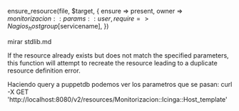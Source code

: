 ensure_resource(file, $target, {
  ensure => present,
  owner => $monitorizacion::params::user,
  require => Nagios_hostgroup[$servicename],
})

mirar stdlib.md


If the resource already exists but does not match the specified parameters, this function will attempt to recreate the resource leading to a duplicate resource definition error.

Haciendo query a puppetdb podemos ver los parametros que se pasan:
curl -X GET 'http://localhost:8080/v2/resources/Monitorizacion::Icinga::Host_template'
